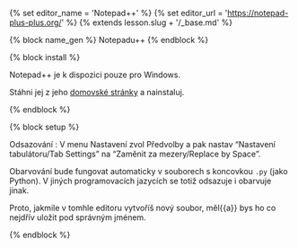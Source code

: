 {% set editor_name = 'Notepad++' %}
{% set editor_url = 'https://notepad-plus-plus.org/' %}
{% extends lesson.slug + '/_base.md' %}

{% block name_gen %} Notepadu++ {% endblock %}

{% block install %}

Notepad++ je k dispozici pouze pro Windows.

Stáhni jej z jeho [domovské stránky](https://notepad-plus-plus.org/)
a nainstaluj.

{% endblock %}


{% block setup %}

Odsazování
:   V menu Nastavení zvol Předvolby a pak nastav
    “Nastavení tabulátoru<span class="en">/Tab Settings</span>” na 
    “Zaměnit za mezery<span class="en">/Replace by Space</span>”.

Obarvování bude fungovat automaticky v souborech s koncovkou `.py`
(jako Python).
V jiných programovacích jazycích se totiž odsazuje i obarvuje jinak.

Proto, jakmile v tomhle editoru vytvoříš nový soubor,
měl{{a}} bys ho co nejdřív uložit pod správným jménem.

{% endblock %}
